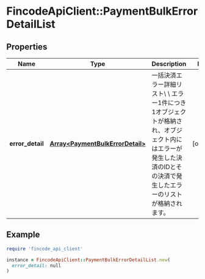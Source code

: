 # FincodeApiClient::PaymentBulkErrorDetailList

## Properties

| Name | Type | Description | Notes |
| ---- | ---- | ----------- | ----- |
| **error_detail** | [**Array&lt;PaymentBulkErrorDetail&gt;**](PaymentBulkErrorDetail.md) | 一括決済エラー詳細リスト\\ \\ エラー1件につき1オブジェクトが格納され、オブジェクト内にはエラーが発生した決済のIDとその決済で発生したエラーのリストが格納されます。  | [optional] |

## Example

```ruby
require 'fincode_api_client'

instance = FincodeApiClient::PaymentBulkErrorDetailList.new(
  error_detail: null
)
```

